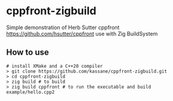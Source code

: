 # cppfront-zigbuild

Simple demonstration of Herb Sutter cppfront <https://github.com/hsutter/cppfront> use with Zig BuildSystem

## How to use

```shell
# install XMake and a C++20 compiler
> git clone https://github.com/kassane/cppfront-zigbuild.git
> cd cppfront-zigbuild
> zig build # to build
> zig build cppfront # to run the executable and build example/hello.cpp2
``` 